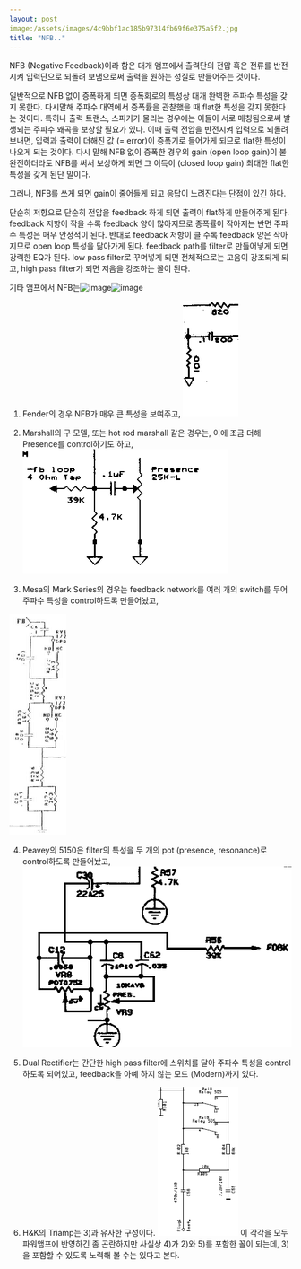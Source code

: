 ```yaml
---
layout: post
image:/assets/images/4c9bbf1ac185b97314fb69f6e375a5f2.jpg
title: "NFB.."
---
```


NFB (Negative Feedback)이라 함은 대개 앰프에서 출력단의 전압 혹은 전류를 반전시켜 입력단으로 되돌려 보냄으로써 출력을 원하는 성질로 만들어주는 것이다.


일반적으로 NFB 없이 증폭하게 되면 증폭회로의 특성상 대개 완벽한 주파수 특성을 갖지 못한다. 다시말해 주파수 대역에서 증폭률을 관찰했을 때 flat한 특성을 갖지 못한다는 것이다. 특히나 출력 트랜스, 스피커가 물리는 경우에는 이들이 서로 매칭됨으로써 발생되는 주파수 왜곡을 보상할 필요가 있다. 이때 출력 전압을 반전시켜 입력으로 되돌려 보내면, 입력과 출력이 더해진 값 (= error)이 증폭기로 들어가게 되므로 flat한 특성이 나오게 되는 것이다. 다시 말해 NFB 없이 증폭한 경우의 gain (open loop gain)이 불완전하더라도 NFB를 써서 보상하게 되면 그 이득이 (closed loop gain) 최대한 flat한 특성을 갖게 된단 말이다. 

그러나, NFB를 쓰게 되면 gain이 줄어들게 되고 응답이 느려진다는 단점이 있긴 하다.

단순히 저항으로 단순히 전압을 feedback 하게 되면 출력이 flat하게 만들어주게 된다. feedback 저항이 작을 수록 feedback 양이 많아지므로 증폭률이 작아지는 반면 주파수 특성은 매우 안정적이 된다. 반대로 feedback 저항이 클 수록 feedback 양은 작아지므로 open loop 특성을 닮아가게 된다. feedback path를 filter로 만들어넣게 되면 강력한 EQ가 된다. low pass filter로 꾸며넣게 되면 전체적으로는 고음이 강조되게 되고, high pass filter가 되면 저음을 강조하는 꼴이 된다.

기타 앰프에서 NFB는![image](/assets/images/4c9bbf1ac185b97314fb69f6e375a5f2.jpg)![image](b51361ffa82cfd84fb896e592d049459.jpg)

1) Fender의 경우 NFB가 매우 큰 특성을 보여주고,
![image](/assets/images/7d75bfeea9914ed02aa3fd40745e78f7.jpg)
2) Marshall의 구 모델, 또는 hot rod marshall 같은 경우는, 이에 조금 더해 Presence를 control하기도 하고,
![image](/assets/images/a85a8309a2625b03c5a917fb04db9006.jpg)

3) Mesa의 Mark Series의 경우는 feedback network를 여러 개의 switch를 두어 주파수 특성을 control하도록 만들어놨고,

![image](/assets/images/81d16d8851e463a5ffde2080fa6dec45.jpg)

4) Peavey의 5150은 filter의 특성을 두 개의 pot (presence, resonance)로 control하도록 만들어놨고,
![image](/assets/images/32f5c01b3e623bdb5b01decdbe692942.jpg)

5) Dual Rectifier는 간단한 high pass filter에 스위치를 달아 주파수 특성을 control하도록 되어있고, feedback을 아예 하지 않는 모드 (Modern)까지 있다.
6) H&amp;K의 Triamp는 3)과 유사한 구성이다.
![image](/assets/images/9e7e76b29be36c187b3e21b5e9d99daa.jpg)
이 각각을 모두 파워앰프에 반영하긴 좀 곤란하지만 사실상 4)가 2)와 5)를 포함한 꼴이 되는데, 3)을 포함할 수 있도록 노력해 볼 수는 있다고 본다.


